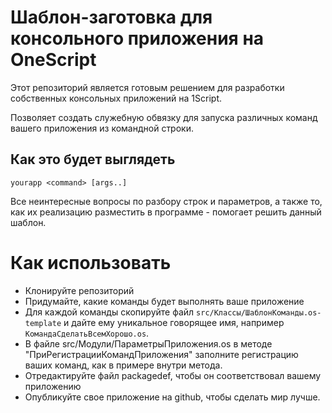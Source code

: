 # Шаблон-заготовка для консольного приложения на OneScript

Этот репозиторий является готовым решением для разработки собственных консольных приложений на 1Script.

Позволяет создать служебную обвязку для запуска различных команд вашего приложения из командной строки.

## Как это будет выглядеть

    yourapp <command> [args..]	

Все неинтересные вопросы по разбору строк и параметров, а также то, как их реализацию разместить в программе - помогает решить данный шаблон.

# Как использовать

* Клонируйте репозиторий
* Придумайте, какие команды будет выполнять ваше приложение
* Для каждой команды скопируйте файл `src/Классы/ШаблонКоманды.os-template` и дайте ему уникальное говорящее имя, например `КомандаСделатьВсемХорошо.os`.
* В файле src/Модули/ПараметрыПриложения.os в методе "ПриРегистрацииКомандПриложения" заполните регистрацию ваших команд, как в примере внутри метода.
* Отредактируйте файл packagedef, чтобы он соответствовал вашему приложению
* Опубликуйте свое приложение на github, чтобы сделать мир лучше.